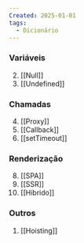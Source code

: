 ```yaml
---
Created: 2025-01-01
tags:
  - Dicionário
---
```


### Variáveis
2. [[Null]]
3. [[Undefined]]
### Chamadas
4. [[Proxy]]
5. [[Callback]]
6. [[setTimeout]]
### Renderização
8. [[SPA]]
9. [[SSR]]
10. [[Hibrido]]
### Outros
1.  [[Hoisting]]